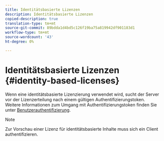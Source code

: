 ```yaml
---
title: Identitätsbasierte Lizenzen
description: Identitätsbasierte Lizenzen
copied-description: true
translation-type: tm+mt
source-git-commit: 89bdda1d4bd5c126f19ba75a819942df901183d1
workflow-type: tm+mt
source-wordcount: '43'
ht-degree: 0%

---
```



# Identitätsbasierte Lizenzen {#identity-based-licenses}

Wenn eine identitätsbasierte Lizenzierung verwendet wird, sucht der Server vor der Lizenzerteilung nach einem gültigen Authentifizierungstoken. Weitere Informationen zum Umgang mit Authentifizierungstoken finden Sie unter [Benutzerauthentifizierung](../../../aaxs-protecting-content/content-introduction/content-usage-rules/content-authentication/content-user-authentication.md).

>[!NOTE]
>
>Zur Vorschau einer Lizenz für identitätsbasierte Inhalte muss sich ein Client authentifizieren.

